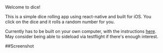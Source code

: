Welcome to dice!

This is a simple dice rolling app using react-native and built for iOS. You click on the dice and it rolls a random number for you.

Currently has to be built on your own computer, with the instructions [here](https://github.com/Funk3/dice/blob/main/Instructions.md). May consider being able to sideload via testflight if there's enough interest.

##Screenshot
